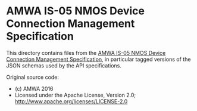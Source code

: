 # AMWA IS-05 NMOS Device Connection Management Specification

This directory contains files from the [AMWA IS-05 NMOS Device Connection Management Specification](https://github.com/AMWA-TV/nmos-device-connection-management), in particular tagged versions of the JSON schemas used by the API specifications.

Original source code:

- (c) AMWA 2016
- Licensed under the Apache License, Version 2.0; http://www.apache.org/licenses/LICENSE-2.0

